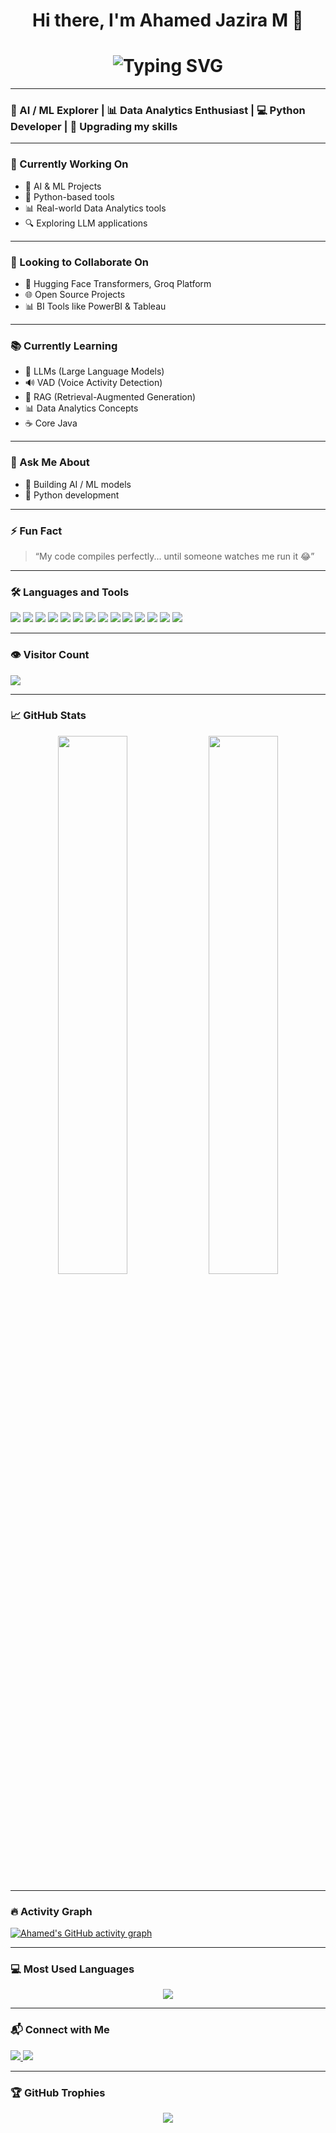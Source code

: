 <h1 align="center">Hi there, I'm Ahamed Jazira M 👋</h1>

<h1 align="center">
  <img src="https://readme-typing-svg.herokuapp.com?font=Fira+Code&size=24&pause=1000&color=EC4899&center=true&vCenter=true&width=600&lines=Hi+%F0%9F%91%8B;AI+%2F+ML+%F0%9F%92%BB+%26+Data+Analytics+Enthusiast+%F0%9F%93%8A;%F0%9F%8C%9F+Python;Explorer+%F0%9F%8C%90+%7C+Active+Learner+%F0%9F%A7%A0" alt="Typing SVG" />
</h1>



---
### 🧠 AI / ML Explorer | 📊 Data Analytics Enthusiast | 💻 Python Developer | 🚀 Upgrading my skills

---

### 🚧 Currently Working On
- 🤖 AI & ML Projects  
- 🐍 Python-based tools  
- 📊 Real-world Data Analytics tools  
- 🔍 Exploring LLM applications  

---

### 🤝 Looking to Collaborate On
- 🤖 Hugging Face Transformers, Groq Platform  
- 🌐 Open Source Projects  
- 📊 BI Tools like PowerBI & Tableau  

---

### 📚 Currently Learning
- 🧠 LLMs (Large Language Models)  
- 🔊 VAD (Voice Activity Detection)  
- 🧠 RAG (Retrieval-Augmented Generation)  
- 📊 Data Analytics Concepts  
- ☕ Core Java  

---

### 💬 Ask Me About
- 🔎 Building AI / ML models  
- 🐍 Python development  

---

### ⚡ Fun Fact  
> “My code compiles perfectly... until someone watches me run it 😂”
> 

---

### 🛠️ Languages and Tools

<p align="left">
  <img src="https://img.shields.io/badge/Python-3776AB?style=for-the-badge&logo=python&logoColor=white" />
  <img src="https://img.shields.io/badge/Java-007396?style=for-the-badge&logo=java&logoColor=white" />
  <img src="https://img.shields.io/badge/Git-F05032?style=for-the-badge&logo=git&logoColor=white" />
  <img src="https://img.shields.io/badge/HTML5-E34F26?style=for-the-badge&logo=html5&logoColor=white" />
  <img src="https://img.shields.io/badge/CSS3-1572B6?style=for-the-badge&logo=css3&logoColor=white" />
  <img src="https://img.shields.io/badge/SQL-4479A1?style=for-the-badge&logo=postgresql&logoColor=white" />
  <img src="https://img.shields.io/badge/HuggingFace-FFD21F?style=for-the-badge&logo=huggingface&logoColor=black" />
  <img src="https://img.shields.io/badge/Groq-101010?style=for-the-badge&logoColor=white&labelColor=gray" />
  <img src="https://img.shields.io/badge/VSCode-007ACC?style=for-the-badge&logo=visual-studio-code&logoColor=white" />
  <img src="https://img.shields.io/badge/PowerBI-F2C811?style=for-the-badge&logo=power-bi&logoColor=black" />
  <img src="https://img.shields.io/badge/Tableau-E97627?style=for-the-badge&logo=tableau&logoColor=white" />
  <img src="https://img.shields.io/badge/Excel-217346?style=for-the-badge&logo=microsoft-excel&logoColor=white" />
  <img src="https://img.shields.io/badge/Jupyter-F37626?style=for-the-badge&logo=jupyter&logoColor=white" />
  <img src="https://img.shields.io/badge/Colab-F9AB00?style=for-the-badge&logo=google-colab&logoColor=black" />
</p>

---


### 👁️ Visitor Count

<p align="left">
  <img src="https://komarev.com/ghpvc/?username=AhamedJazira-M&style=flat-square&color=blue" />
</p>

---

### 📈 GitHub Stats

<p align="center">
  <img src="https://github-readme-stats.vercel.app/api?username=AhamedJazira-M&show_icons=true&theme=radical&cache_seconds=60" width="47%" />
  <img src="https://streak-stats.demolab.com/?user=AhamedJazira-M&theme=radical&cache_seconds=60" width="47%" />
</p>

---
### 🔥 Activity Graph

[![Ahamed's GitHub activity graph](https://github-readme-activity-graph.vercel.app/graph?username=AhamedJazira-M&bg_color=030303&color=EE82EE&line=FF69B4&point=FF69B4&area=true&hide_border=true&cache_seconds=60)](https://github.com/ashutosh00710/github-readme-activity-graph)


---

### 💻 Most Used Languages

<p align="center">
  <img src="https://github-readme-stats.vercel.app/api/top-langs/?username=AhamedJazira-M&layout=compact&theme=radical&cache_seconds=1800" />
</p>

---

### 📬 Connect with Me

<p>
  <a href="https://www.linkedin.com/in/ahamed-jazira2301" target="_blank">
    <img src="https://img.shields.io/badge/-LinkedIn-blue?style=for-the-badge&logo=linkedin&logoColor=white" />
  </a>
  <a href="mailto:ahamedjazira23@gmail.com">
    <img src="https://img.shields.io/badge/-Gmail-D14836?style=for-the-badge&logo=gmail&logoColor=white" />
  </a>
</p>

---

### 🏆 GitHub Trophies

<p align="center">
  <img src="https://github-profile-trophy.vercel.app/?username=AhamedJazira-M&theme=algolia&no-frame=true&row=1&cache_seconds=60" />
</p>
